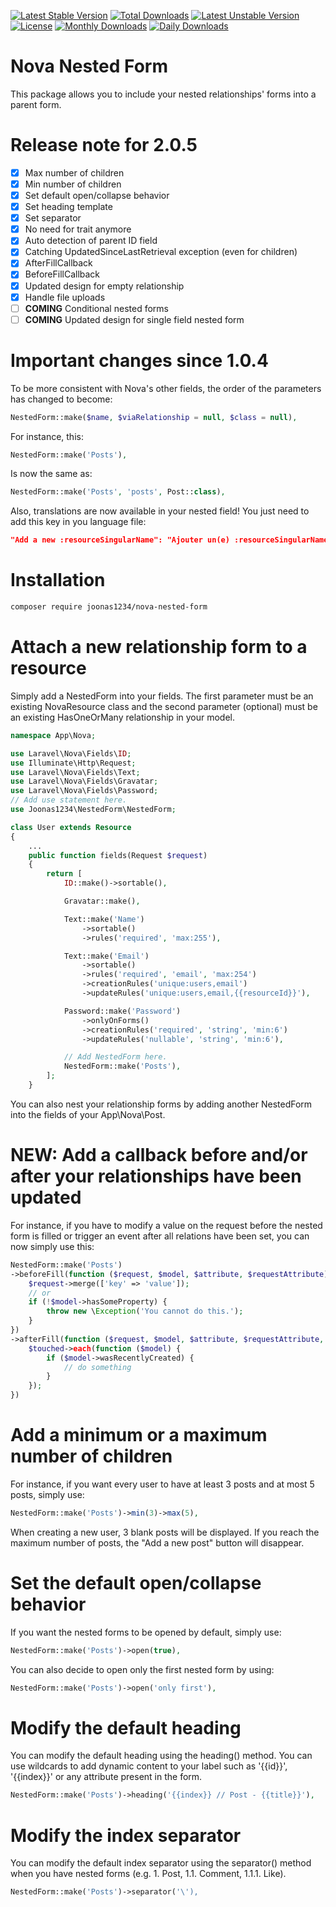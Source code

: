 
[![Latest Stable Version](https://poser.pugx.org/joonas1234/nova-nested-form/v/stable)](https://packagist.org/packages/joonas1234/nova-nested-form)
[![Total Downloads](https://poser.pugx.org/joonas1234/nova-nested-form/downloads)](https://packagist.org/packages/joonas1234/nova-nested-form)
[![Latest Unstable Version](https://poser.pugx.org/joonas1234/nova-nested-form/v/unstable)](https://packagist.org/packages/joonas1234/nova-nested-form)
[![License](https://poser.pugx.org/joonas1234/nova-nested-form/license)](https://packagist.org/packages/joonas1234/nova-nested-form)
[![Monthly Downloads](https://poser.pugx.org/joonas1234/nova-nested-form/d/monthly)](https://packagist.org/packages/joonas1234/nova-nested-form)
[![Daily Downloads](https://poser.pugx.org/joonas1234/nova-nested-form/d/daily)](https://packagist.org/packages/joonas1234/nova-nested-form)

# Nova Nested Form

This package allows you to include your nested relationships' forms into a parent form.

# Release note for 2.0.5

- [x] Max number of children
- [x] Min number of children
- [x] Set default open/collapse behavior
- [x] Set heading template
- [x] Set separator
- [x] No need for trait anymore
- [x] Auto detection of parent ID field
- [x] Catching UpdatedSinceLastRetrieval exception (even for children)
- [x] AfterFillCallback
- [x] BeforeFillCallback
- [x] Updated design for empty relationship
- [x] Handle file uploads
- [ ] **COMING** Conditional nested forms
- [ ] **COMING** Updated design for single field nested form

# Important changes since 1.0.4

To be more consistent with Nova's other fields, the order of the parameters has changed to become:

```php
NestedForm::make($name, $viaRelationship = null, $class = null),
```

For instance, this:

```php
NestedForm::make('Posts'),
```

Is now the same as:

```php
NestedForm::make('Posts', 'posts', Post::class),
```

Also, translations are now available in your nested field! You just need to add this key in you language file:

```json
"Add a new :resourceSingularName": "Ajouter un(e) :resourceSingularName"
```

# Installation

```bash
composer require joonas1234/nova-nested-form
```

# Attach a new relationship form to a resource

Simply add a NestedForm into your fields. The first parameter must be an existing NovaResource class and the second parameter (optional) must be an existing HasOneOrMany relationship in your model.

```php
namespace App\Nova;

use Laravel\Nova\Fields\ID;
use Illuminate\Http\Request;
use Laravel\Nova\Fields\Text;
use Laravel\Nova\Fields\Gravatar;
use Laravel\Nova\Fields\Password;
// Add use statement here.
use Joonas1234\NestedForm\NestedForm;

class User extends Resource
{
    ...
    public function fields(Request $request)
    {
        return [
            ID::make()->sortable(),

            Gravatar::make(),

            Text::make('Name')
                ->sortable()
                ->rules('required', 'max:255'),

            Text::make('Email')
                ->sortable()
                ->rules('required', 'email', 'max:254')
                ->creationRules('unique:users,email')
                ->updateRules('unique:users,email,{{resourceId}}'),

            Password::make('Password')
                ->onlyOnForms()
                ->creationRules('required', 'string', 'min:6')
                ->updateRules('nullable', 'string', 'min:6'),

            // Add NestedForm here.
            NestedForm::make('Posts'),
        ];
    }
```

You can also nest your relationship forms by adding another NestedForm into the fields of your App\Nova\Post.

# NEW: Add a callback before and/or after your relationships have been updated

For instance, if you have to modify a value on the request before the nested form is filled or trigger an event after all relations have been set, you can now simply use this:

```php
NestedForm::make('Posts')
->beforeFill(function ($request, $model, $attribute, $requestAttribute) {
    $request->merge(['key' => 'value']);
    // or
    if (!$model->hasSomeProperty) {
        throw new \Exception('You cannot do this.');
    }
})
->afterFill(function ($request, $model, $attribute, $requestAttribute, $touched) {
    $touched->each(function ($model) {
        if ($model->wasRecentlyCreated) {
            // do something
        }
    });
})
```

# Add a minimum or a maximum number of children

For instance, if you want every user to have at least 3 posts and at most 5 posts, simply use:

```php
NestedForm::make('Posts')->min(3)->max(5),
```

When creating a new user, 3 blank posts will be displayed. If you reach the maximum number of posts, the "Add a new post" button will disappear.

# Set the default open/collapse behavior

If you want the nested forms to be opened by default, simply use:

```php
NestedForm::make('Posts')->open(true),
```

You can also decide to open only the first nested form by using:

```php
NestedForm::make('Posts')->open('only first'),
```

# Modify the default heading

You can modify the default heading using the heading() method. You can use wildcards to add dynamic content to your label such as '{{id}}', '{{index}}' or any attribute present in the form.

```php
NestedForm::make('Posts')->heading('{{index}} // Post - {{title}}'),
```

# Modify the index separator

You can modify the default index separator using the separator() method when you have nested forms (e.g. 1. Post, 1.1. Comment, 1.1.1. Like).

```php
NestedForm::make('Posts')->separator('\'),
```
